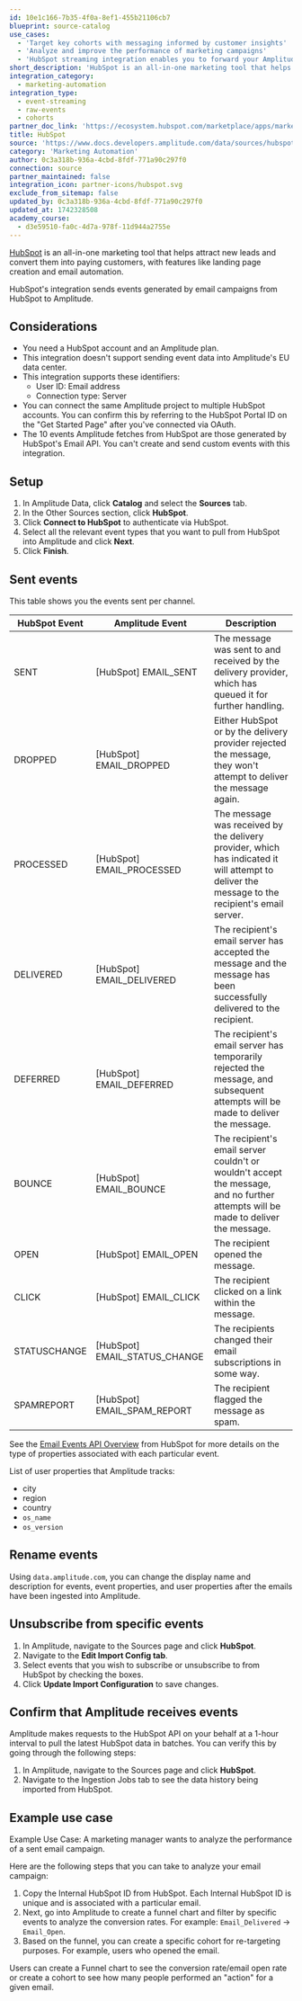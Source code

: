 ```yaml
---
id: 10e1c166-7b35-4f0a-8ef1-455b21106cb7
blueprint: source-catalog
use_cases:
  - 'Target key cohorts with messaging informed by customer insights'
  - 'Analyze and improve the performance of marketing campaigns'
  - 'HubSpot streaming integration enables you to forward your Amplitude events and event properties'
short_description: 'HubSpot is an all-in-one marketing tool that helps attract new leads and convert them into paying customers.'
integration_category:
  - marketing-automation
integration_type:
  - event-streaming
  - raw-events
  - cohorts
partner_doc_link: 'https://ecosystem.hubspot.com/marketplace/apps/marketing/analytics-data/amplitude-engage'
title: HubSpot
source: 'https://www.docs.developers.amplitude.com/data/sources/hubspot'
category: 'Marketing Automation'
author: 0c3a318b-936a-4cbd-8fdf-771a90c297f0
connection: source
partner_maintained: false
integration_icon: partner-icons/hubspot.svg
exclude_from_sitemap: false
updated_by: 0c3a318b-936a-4cbd-8fdf-771a90c297f0
updated_at: 1742328508
academy_course:
  - d3e59510-fa0c-4d7a-978f-11d944a2755e
---
```

[HubSpot](https://www.hubspot.com/) is an all-in-one marketing tool that helps attract new leads and convert them into paying customers, with features like landing page creation and email automation.

HubSpot's integration sends events generated by email campaigns from HubSpot to Amplitude.

## Considerations

- You need a HubSpot account and an Amplitude plan.
- This integration doesn't support sending event data into Amplitude's EU data center.
- This integration supports these identifiers:
    - User ID: Email address
    - Connection type: Server
- You can connect the same Amplitude project to multiple HubSpot accounts. You can confirm this by referring to the HubSpot Portal ID on the "Get Started Page" after you've connected via OAuth.
- The 10 events Amplitude fetches from HubSpot are those generated by HubSpot's Email API. You can't create and send  custom events with this integration.

## Setup

1. In Amplitude Data, click **Catalog** and select the **Sources** tab.
2. In the Other Sources section, click **HubSpot**.
3. Click **Connect to HubSpot** to authenticate via HubSpot.
4. Select all the relevant event types that you want to pull from HubSpot into Amplitude and click **Next**.
5. Click **Finish**.

## Sent events

This table shows you the events sent per channel.

| HubSpot Event | Amplitude Event               | Description                                                                                                                                    |
| ------------- | ----------------------------- | ---------------------------------------------------------------------------------------------------------------------------------------------- |
| SENT          | [HubSpot] EMAIL_SENT          | The message was sent to and received by the delivery provider, which has queued it for further handling.                                       |
| DROPPED       | [HubSpot] EMAIL_DROPPED       | Either HubSpot or by the delivery provider rejected the message, they won't attempt to deliver the message again.                              |
| PROCESSED     | [HubSpot] EMAIL_PROCESSED     | The message was received by the delivery provider, which has indicated it will attempt to deliver the message to the recipient's email server. |
| DELIVERED     | [HubSpot] EMAIL_DELIVERED     | The recipient's email server has accepted the message and the message has been successfully delivered to the recipient.                        |
| DEFERRED      | [HubSpot] EMAIL_DEFERRED      | The recipient's email server has temporarily rejected the message, and subsequent attempts will be made to deliver the message.                |
| BOUNCE        | [HubSpot] EMAIL_BOUNCE        | The recipient's email server couldn't or wouldn't accept the message, and no further attempts will be made to deliver the message.             |
| OPEN          | [HubSpot] EMAIL_OPEN          | The recipient opened the message.                                                                                                              |
| CLICK         | [HubSpot] EMAIL_CLICK         | The recipient clicked on a link within the message.                                                                                            |
| STATUSCHANGE  | [HubSpot] EMAIL_STATUS_CHANGE | The recipients changed their email subscriptions in some way.                                                                                  |
| SPAMREPORT    | [HubSpot] EMAIL_SPAM_REPORT   | The recipient flagged the message as spam.                                                                                                     |

See the [Email Events API Overview](https://legacydocs.hubspot.com/docs/methods/email/email_events_overview) from HubSpot for more details on the type of properties associated with each particular event.

List of user properties that Amplitude tracks:

- city
- region
- country
- `os_name`
- `os_version`

## Rename events

Using `data.amplitude.com`, you can change the display name and description for events, event properties, and user properties after the emails have been ingested into Amplitude.

## Unsubscribe from specific events

1. In Amplitude, navigate to the Sources page and click **HubSpot**.
2. Navigate to the **Edit Import Config tab**.
3. Select events that you wish to subscribe or unsubscribe to from HubSpot by checking the boxes.
4. Click **Update Import Configuration** to save changes.

## Confirm that Amplitude receives events

Amplitude makes requests to the HubSpot API on your behalf at a 1-hour interval to pull the latest HubSpot data in batches. You can verify this by going through the following steps:

1. In Amplitude, navigate to the Sources page and click **HubSpot**.
2. Navigate to the Ingestion Jobs tab to see the data history being imported from HubSpot.

## Example use case

Example Use Case: A marketing manager wants to analyze the performance of a sent email campaign.

Here are the following steps that you can take to analyze your email campaign:

1. Copy the Internal HubSpot ID from HubSpot. Each Internal HubSpot ID is unique and is associated with a particular email.
2. Next, go into Amplitude to create a funnel chart and filter by specific events to analyze the conversion rates. For example: `Email_Delivered` → `Email_Open`.
3. Based on the funnel, you can create a specific cohort for re-targeting purposes. For example,  users who opened the email.

Users can create a Funnel chart to see the conversion rate/email open rate or create a cohort to see how many people performed an "action" for a given email.